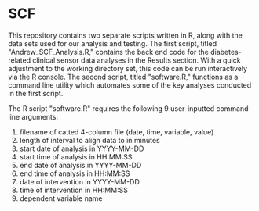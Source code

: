 # SCF

This repository contains two separate scripts written in R, along with the data sets used for our analysis and testing. The first script, titled "Andrew_SCF_Analysis.R," contains the back end code for the diabetes-related clinical sensor data analyses in the Results section. With a quick adjustment to the working directory set, this code can be run interactively via the R console. The second script, titled "software.R," functions as a command line utility which automates some of the key analyses conducted in the first script. 

The R script "software.R" requires the following 9 user-inputted command-line arguments: 

1) filename of catted 4-column file (date, time, variable, value)
2) length of interval to align data to in minutes
3) start date of analysis in YYYY-MM-DD
4) start time of analysis in HH:MM:SS
5) end date of analysis in YYYY-MM-DD
6) end time of analysis in HH:MM:SS
7) date of intervention in YYYY-MM-DD
8) time of intervention in HH:MM:SS
9) dependent variable name
